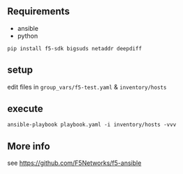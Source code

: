 ## Requirements

* ansible
* python

```
pip install f5-sdk bigsuds netaddr deepdiff
```


## setup
edit files in `group_vars/f5-test.yaml` & `inventory/hosts`


## execute
```
ansible-playbook playbook.yaml -i inventory/hosts -vvv
```


## More info
see https://github.com/F5Networks/f5-ansible
